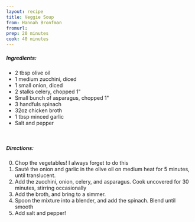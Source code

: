 ```yaml
---
layout: recipe
title: Veggie Soup
from: Hannah Bronfman
fromurl: 
prep: 20 minutes
cook: 40 minutes
---
```


##### Ingredients:

* 2 tbsp olive oil
* 1 medium zucchini, diced
* 1 small onion, diced
* 2 stalks celery, chopped 1"
* Small bunch of asparagus, chopped 1"
* 3 handfuls spinach
* 32oz chicken broth
* 1 tbsp minced garlic
* Salt and pepper

<br>

##### Directions:
0. Chop the vegetables! I always forget to do this
1. Sauté the onion and garlic in the olive oil on medium heat for 5 minutes,
until translucent. 
2. Add the zucchini, onion, celery, and asparagus. Cook uncovered for
30 minutes, stirring occasionally
3. Add the broth, and bring to a simmer.
4. Spoon the mixture into a blender, and add the spinach. Blend until
smooth
5. Add salt and pepper!
